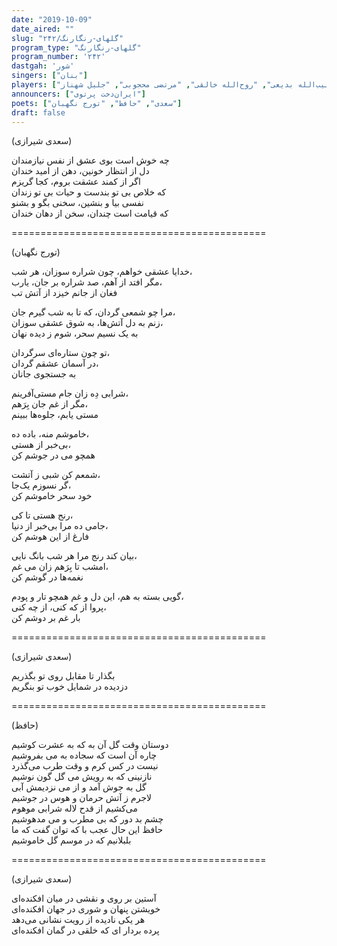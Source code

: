 ```yaml
---
date: "2019-10-09"
date_aired: ""
slug: "گلهای-رنگارنگ/۲۴۲"
program_type: "گلهای-رنگارنگ"
program_number: '۲۴۲'
dastgah: 'شور'
singers: ["بنان"]
players: ["حبیب‌الله بدیعی", "روح‌الله خالقی", "مرتضی محجوبی", "جلیل شهناز"]
announcers: ["ایران‌دخت پرتوی"]
poets: ["سعدی", "حافظ", "تورج نگهبان"]
draft: false
---
```


(سعدی شیرازی)  

چه خوش است بوی عشق از نفس نیازمندان  
دل از انتظار خونین، دهن از امید خندان  
اگر از کمند عشقت بروم، کجا گریزم  
که خلاص بی تو بندست و حیات بی تو زندان  
نفسی بیا و بنشین، سخنی بگو و بشنو  
که قیامت است چندان، سخن از دهان خندان  

============================================  

(تورج نگهبان)  

خدایا عشقی خواهم، چون شراره سوزان، هر شب،  
مگر افتد از آهم، صد شراره بر جان، یارب،  
فغان از جانم خیزد از آتش تب  

مرا چو شمعی گردان، که تا به شب گیرم جان،  
زنم به دل آتش‌ها، به شوق عشقی سوزان،  
به یک نسیم سحر، شوم ز دیده نهان  

تو چون ستاره‌ای سرگردان،  
در آسمان عشقم گردان،  
به جستجوی جانان  

شرابی دِه زان جام مستی‌آفرینم،  
مگر از غم جان بِرَهم،  
مستی یابم، جلوه‌ها ببینم  

خاموشم منه، باده ده،  
بی‌خبر از هستی،  
همچو می در جوشم کن  

شمعم کن شبی ز آتشت،  
گر نسوزم یک‌جا،  
خود سحر خاموشم کن  

رنج هستی تا کی،  
جامی ده مرا بی‌خبر از دنیا،  
فارغ از این هوشم کن  

بیان کند رنج مرا هر شب بانگ نایی،  
امشب تا بِرَهم زان می غم،  
نغمه‌ها در گوشم کن  

گویی بسته به هم، این دل و غم همچو تار و پودم،  
پروا از که کنی، از چه کنی،  
بار غم بر دوشم کن  

============================================  

(سعدی شیرازی)  

بگذار تا مقابل روی تو بگذریم  
دزدیده در شمایل خوب تو بنگریم  

============================================  

(حافظ)  

دوستان وقت گل آن به که به عشرت کوشیم  
چاره آن است که سجاده به می بفروشیم  
نیست در کس کرم و وقت طرب می‌گذرد  
نازنینی که به رویش می گل گون نوشیم  
گل به جوش آمد و از می نزدیمش آبی  
لاجرم ز آتش حرمان و هوس در جوشیم  
می‌کشیم از قدح لاله شرابی موهوم  
چشم بد دور که بی مطرب و می مدهوشیم  
حافظ این حال عجب با که توان گفت که ما  
بلبلانیم که در موسم گل خاموشیم  

============================================  

(سعدی شیرازی)  

آستین بر روی و نقشی در میان افکنده‌ای  
خویشتن پنهان و شوری در جهان افکنده‌ای  
هر یکی نادیده از رویت نشانی می‌دهد  
پرده بردار ای که خلقی در گمان افکنده‌ای  
